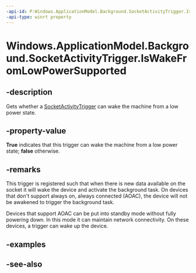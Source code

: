 ```yaml
---
-api-id: P:Windows.ApplicationModel.Background.SocketActivityTrigger.IsWakeFromLowPowerSupported
-api-type: winrt property
---
```


<!-- Property syntax
public bool IsWakeFromLowPowerSupported { get; }
-->

# Windows.ApplicationModel.Background.SocketActivityTrigger.IsWakeFromLowPowerSupported

## -description
Gets whether a [SocketActivityTrigger](socketactivitytrigger.md) can wake the machine from a low power state.

## -property-value
**True** indicates that this trigger can wake the machine from a low power state; **false** otherwise.

## -remarks
This trigger is registered such that when there is new data available on the socket it will wake the device and activate the background task. On devices that don't support always on, always connected (AOAC), the device will not be awakened to trigger the background task.

Devices that support AOAC can be put into standby mode without fully powering down. In this mode it can maintain network connectivity. On these devices, a trigger can wake up the device.

## -examples

## -see-also
